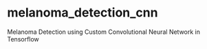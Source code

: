 # melanoma_detection_cnn
Melanoma Detection using Custom Convolutional Neural Network in Tensorflow
